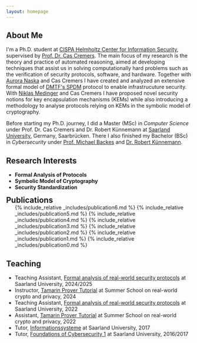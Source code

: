```yaml
---
layout: homepage
---
```


## About Me

I'm a Ph.D. student at [CISPA Helmholtz Center for Information Security](https://cispa.de), supervised by [Prof. Dr. Cas Cremers](https://people.cispa.io/cas.cremers/).
The main focus of my research is the theory and practice of automated reasoning, aimed at developing techniques that assist us in solving computationally hard problems such as the verification of security protocols, software, and hardware.
Together with [Aurora Naska](https://cispa.de/en/people/aurora.naska) and Cas Cremers I have created and analyzed an extensive formal model of [DMTF's SPDM](https://www.dmtf.org/standards/spdm) protocol to enable infrastrucuture security.
With [Niklas Medinger](https://cispa.de/en/people/niklas.medinger) and Cas Cremers I have proposed novel security notions for key encapsulation mechanisms (KEMs) while also introducing a methodology to analyse protocols relying on
KEMs in the symbolic model of cryptography.

Before starting my Ph.D. journey,
I did a Master (MSc) in _Computer Science_ under Prof. Dr. Cas Cremers and Dr. Robert Künnemann at [Saarland University](https://www.uni-saarland.de/en/home.html), Germany, Saarbrücken.
There I also finished my Bachelor (BSc) in _Cybersecurity_ under [Prof. Michael Backes](https://michaelbackes.eu/) and [Dr. Robert Künnemann](http://kunnemann.de/).

## Research Interests

- **Formal Analysis of Protocols**
- **Symbolic Model of Cryptography**
- **Security Standardization**

<h2 id="publications" style="margin: 2px 0px -15px;">Publications</h2>
<div class="publications">
<ol class="bibliography">

{% include_relative _includes/publication6.md %}
{% include_relative _includes/publication5.md %}
{% include_relative _includes/publication4.md %}
{% include_relative _includes/publication3.md %}
{% include_relative _includes/publication2.md %}
{% include_relative _includes/publication1.md %}
{% include_relative _includes/publication0.md %}
<br>

</ol>
</div>

## Teaching

- Teaching Assistant, [Formal analysis of real-world security protocols](https://cms.cispa.saarland/farwsp24/) at Saarland University, 2024/2025
- Instructor, [Tamarin Prover Tutorial](https://summerschool-croatia.cs.ru.nl/2024/index.html) at Summer School on real-world crypto and privacy, 2024
- Teaching Assistant, [Formal analysis of real-world security protocols](https://cms.cispa.saarland/farwsp22/) at Saarland University, 2022
- Assistant, [Tamarin Prover Tutorial](https://summerschool-croatia.cs.ru.nl/2022/tutorialSpeakers.shtml#Cas) at Summer School on real-world crypto and privacy, 2022
- Tutor, [Informationssysteme](https://bigdata.uni-saarland.de/teaching/ss17/infosys.php) at Saarland University, 2017
- Tutor, [Foundations of Cybersecurity 1]() at Saarland University, 2016/2017
